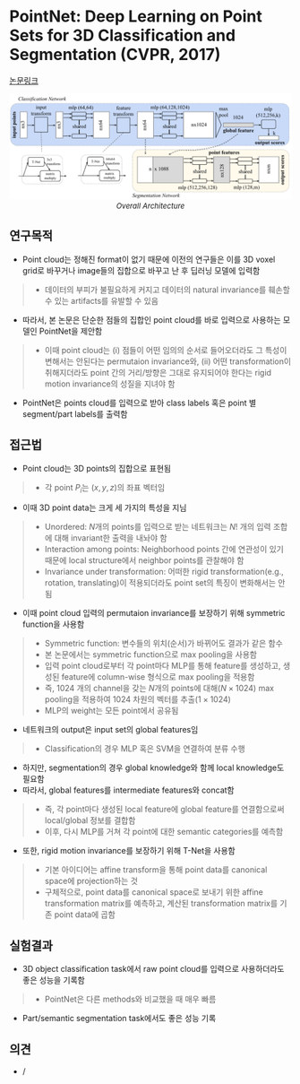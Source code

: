 # PointNet: Deep Learning on Point Sets for 3D Classification and Segmentation (CVPR, 2017)

[논문링크](https://openaccess.thecvf.com/content_cvpr_2017/html/Qi_PointNet_Deep_Learning_CVPR_2017_paper.html)

<p align="center">
    <img width="700" alt='fig1' src="./img/20_01_01.png?raw=true"></br>
    <em><font size=2>Overall Architecture</font></em>
</p>

## 연구목적
- Point cloud는 정해진 format이 없기 때문에 이전의 연구들은 이를 3D voxel grid로 바꾸거나 image들의 집합으로 바꾸고 난 후 딥러닝 모델에 입력함
> - 데이터의 부피가 불필요하게 커지고 데이터의 natural invariance를 훼손할 수 있는 artifacts를 유발할 수 있음
- 따라서, 본 논문은 단순한 점들의 집합인 point cloud를 바로 입력으로 사용하는 모델인 PointNet을 제안함
> - 이때 point cloud는 (i) 점들이 어떤 임의의 순서로 들어오더라도 그 특성이 변해서는 안된다는 permutaion invariance와, (ii) 어떤 transformation이 취해지더라도 point 간의 거리/방향은 그대로 유지되어야 한다는 rigid motion invariance의 성질을 지녀야 함
- PointNet은 points cloud를 입력으로 받아 class labels 혹은 point 별 segment/part labels를 출력함

## 접근법
- Point cloud는 3D points의 집합으로 표현됨
> - 각 point $P_i$는 $(x,y,z)$의 좌표 벡터임
- 이때 3D point data는 크게 세 가지의 특성을 지님
> - Unordered: $N$개의 points를 입력으로 받는 네트워크는 $N!$ 개의 입력 조합에 대해 invariant한 출력을 내놔야 함
> - Interaction among points: Neighborhood points 간에 연관성이 있기 때문에 local structure에서 neighbor points를 관찰해야 함
> - Invariance under transformation: 어떠한 rigid transformation(e.g., rotation, translating)이 적용되더라도 point set의 특징이 변화해서는 안됨
- 이때 point cloud 입력의 permutaion invariance를 보장하기 위해 symmetric function을 사용함
> - Symmetric function: 변수들의 위치(순서)가 바뀌어도 결과가 같은 함수
> - 본 논문에서는 symmetric function으로 max pooling을 사용함
> - 입력 point cloud로부터 각 point마다 MLP를 통해 feature를 생성하고, 생성된 feature에 column-wise 형식으로 max pooling을 적용함
> - 즉, 1024 개의 channel을 갖는 $N$개의 points에 대해($N\times{1024}$) max pooling을 적용하여 1024 차원의 벡터를 추출($1\times{1024}$)
> - MLP의 weight는 모든 point에서 공유됨
- 네트워크의 output은 input set의 global features임
> - Classification의 경우 MLP 혹은 SVM을 연결하여 분류 수행
- 하지만, segmentation의 경우 global knowledge와 함께 local knowledge도 필요함
- 따라서, global features를 intermediate features와 concat함
> - 즉, 각 point마다 생성된 local feature에 global feature를 연결함으로써 local/global 정보를 결합함
> - 이후, 다시 MLP를 거쳐 각 point에 대한 semantic categories를 예측함
- 또한, rigid motion invariance를 보장하기 위해 T-Net을 사용함
> - 기본 아이디어는 affine transform을 통해 point data를 canonical space에 projection하는 것
> - 구체적으로, point data를 canonical space로 보내기 위한 affine transformation matrix를 예측하고, 계산된 transformation matrix를 기존 point data에 곱함

## 실험결과
- 3D object classification task에서 raw point cloud를 입력으로 사용하더라도 좋은 성능을 기록함
> - PointNet은 다른 methods와 비교했을 때 매우 빠름
- Part/semantic segmentation task에서도 좋은 성능 기록

## 의견
- / 
